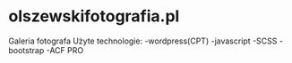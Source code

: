 # olszewskifotografia.pl

Galeria fotografa
Użyte technologie:
-wordpress(CPT)
-javascript
-SCSS
-bootstrap
-ACF PRO
